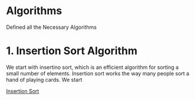 # Algorithms
Defined all the Necessary Algorithms 

# 1. Insertion Sort Algorithm
   We start with insertino sort, which is an efficient algorithm for sorting a small number of elements. Insertion sort works the way many people sort a hand of playing cards. We start
    

[Insertion Sort](InsertionSort.java)
